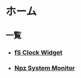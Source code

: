 # ホーム
## 一覧
- ### [fS Clock Widget](https://milkeyyy.github.io/software/fS-Clock-Widget/main)
- ### [Npz System Monitor](https://milkeyyy.github.io/software/Npz-System-Monitor/main)
